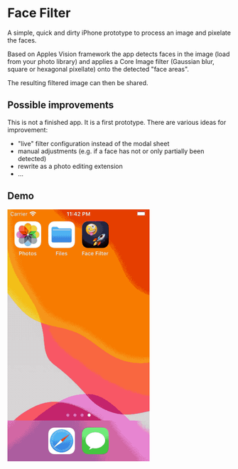 # Face Filter

A simple, quick and dirty iPhone prototype to process an image and pixelate the faces.

Based on Apples Vision framework the app detects faces in the image (load from your photo library) and applies a Core Image filter (Gaussian blur, square or hexagonal pixellate) onto the detected "face areas". 

The resulting filtered image can then be shared.

## Possible improvements

This is not a finished app. It is a first prototype. 
There are various ideas for improvement:

- "live" filter configuration instead of the modal sheet
- manual adjustments (e.g. if a face has not or only partially been detected)
- rewrite as a photo editing extension
- ...

## Demo

![Demo](./Demo-01.gif)
